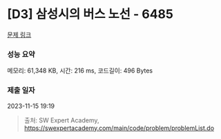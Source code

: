 # [D3] 삼성시의 버스 노선 - 6485 

[문제 링크](https://swexpertacademy.com/main/code/problem/problemDetail.do?contestProbId=AWczm7QaACgDFAWn) 

### 성능 요약

메모리: 61,348 KB, 시간: 216 ms, 코드길이: 496 Bytes

### 제출 일자

2023-11-15 19:19



> 출처: SW Expert Academy, https://swexpertacademy.com/main/code/problem/problemList.do